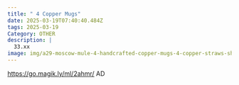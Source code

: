 ```yaml
---
title: " 4 Copper Mugs"
date: 2025-03-19T07:40:40.484Z
tags: 2025-03-19
Category: OTHER
description: |
  33.xx
image: img/a29-moscow-mule-4-handcrafted-copper-mugs-4-copper-straws-shot-glass_5df44cbb-c102-4b5f-ac2f-80f05c7b829e.0ee814ec2313a0e676db789ce4dfa49e.webp
---
```

 https://go.magik.ly/ml/2ahmr/
AD